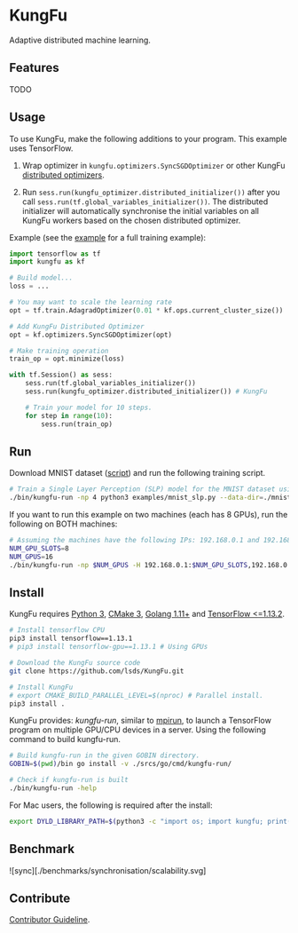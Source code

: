 # KungFu

Adaptive distributed machine learning.

## Features

TODO

## Usage

To use KungFu, make the following additions to your program. This example uses TensorFlow.

1. Wrap optimizer in ``kungfu.optimizers.SyncSGDOptimizer`` or other KungFu [distributed optimizers](srcs/python/kungfu/optimizers/__init__.py).

2. Run ``sess.run(kungfu_optimizer.distributed_initializer())`` after you call ``sess.run(tf.global_variables_initializer())``.
    The distributed initializer will automatically synchronise the initial variables on all KungFu workers based on the chosen distributed optimizer.

Example (see the [example](examples/mnist_slp.py) for a full training example):

```python
import tensorflow as tf
import kungfu as kf

# Build model...
loss = ...

# You may want to scale the learning rate
opt = tf.train.AdagradOptimizer(0.01 * kf.ops.current_cluster_size())

# Add KungFu Distributed Optimizer
opt = kf.optimizers.SyncSGDOptimizer(opt)

# Make training operation
train_op = opt.minimize(loss)

with tf.Session() as sess:
    sess.run(tf.global_variables_initializer())
    sess.run(kungfu_optimizer.distributed_initializer()) # KungFu

    # Train your model for 10 steps.
    for step in range(10):
        sess.run(train_op)
```

## Run

Download MNIST dataset ([script](scripts/download-mnist.sh)) and run the following training script.

```bash
# Train a Single Layer Perception (SLP) model for the MNIST dataset using 4 CPUs for 10 data epochs.
./bin/kungfu-run -np 4 python3 examples/mnist_slp.py --data-dir=./mnist
```

If you want to run this example on two machines (each has 8 GPUs), run the following on BOTH machines:

```bash
# Assuming the machines have the following IPs: 192.168.0.1 and 192.168.0.2.
NUM_GPU_SLOTS=8
NUM_GPUS=16
./bin/kungfu-run -np $NUM_GPUS -H 192.168.0.1:$NUM_GPU_SLOTS,192.168.0.2:$NUM_GPU_SLOTS python3 examples/mnist_slp.py  --data-dir=./mnist
```

## Install

KungFu requires [Python 3](https://www.python.org/downloads/), [CMake 3](https://cmake.org/install/), [Golang 1.11+](https://golang.org/dl/) and [TensorFlow <=1.13.2](https://www.tensorflow.org/install/pip#older-versions-of-tensorflow).

```bash
# Install tensorflow CPU
pip3 install tensorflow==1.13.1
# pip3 install tensorflow-gpu==1.13.1 # Using GPUs

# Download the KungFu source code
git clone https://github.com/lsds/KungFu.git

# Install KungFu
# export CMAKE_BUILD_PARALLEL_LEVEL=$(nproc) # Parallel install.
pip3 install .
```

KungFu provides: *kungfu-run*, similar to [mpirun](https://horovod.readthedocs.io/en/latest/mpirun.html), to launch a TensorFlow program on multiple GPU/CPU devices in a server.
Using the following command to build kungfu-run.

```bash
# Build kungfu-run in the given GOBIN directory.
GOBIN=$(pwd)/bin go install -v ./srcs/go/cmd/kungfu-run/

# Check if kungfu-run is built
./bin/kungfu-run -help
```

For Mac users, the following is required after the install:

```bash
export DYLD_LIBRARY_PATH=$(python3 -c "import os; import kungfu; print(os.path.dirname(kungfu.__file__))")
```

## Benchmark

![sync][./benchmarks/synchronisation/scalability.svg]

## Contribute

[Contributor Guideline](CONTRIBUTING.md).
